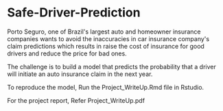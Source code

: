 # Safe-Driver-Prediction

Porto Seguro, one of Brazil's largest auto and homeowner insurance companies wants to avoid the inaccuracies in car insurance company's claim predictions which results in raise the cost of insurance for good drivers and reduce the price for bad ones.

The challenge is to build a model that predicts the probability that a driver will initiate an auto insurance claim in the next year.

To reproduce the model, Run the Project_WriteUp.Rmd file in Rstudio.

For the project report, Refer Project_WriteUp.pdf
